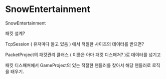 # SnowEntertainment

SnowEntertainment 

패킷 설계?

TcpSession ( 유저마다 들고 있음 ) 에서 적절한 사이즈의 데이터를 받으면?

PacketProject의 패킷관리 클래스 ( 이름은 아마 패킷 디스패쳐? )로 데이터를 넘기고

패킷 디스패쳐에서 GameProject의 있는 적절한 핸들러를 찾아서 해당 핸들러로 로직을 태우기.